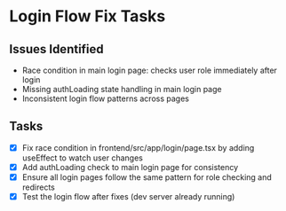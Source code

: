 # Login Flow Fix Tasks

## Issues Identified
- Race condition in main login page: checks user role immediately after login
- Missing authLoading state handling in main login page
- Inconsistent login flow patterns across pages

## Tasks
- [x] Fix race condition in frontend/src/app/login/page.tsx by adding useEffect to watch user changes
- [x] Add authLoading check to main login page for consistency
- [x] Ensure all login pages follow the same pattern for role checking and redirects
- [x] Test the login flow after fixes (dev server already running)
